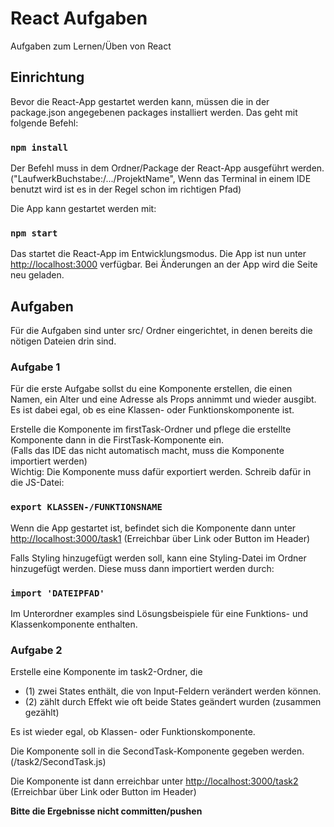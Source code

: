 # React Aufgaben

Aufgaben zum Lernen/Üben von React

## Einrichtung

Bevor die React-App gestartet werden kann, müssen die in der package.json angegebenen packages installiert werden. Das geht mit folgende 
Befehl:

### `npm install`

Der Befehl muss in dem Ordner/Package der React-App ausgeführt werden. 
("LaufwerkBuchstabe:/.../ProjektName", Wenn das Terminal in einem IDE benutzt wird ist es in der Regel schon im richtigen Pfad)

Die App kann gestartet werden mit:

### `npm start`

Das startet die React-App im Entwicklungsmodus.
Die App ist nun unter [http://localhost:3000](http://localhost:3000) verfügbar.
Bei Änderungen an der App wird die Seite neu geladen.

## Aufgaben

Für die Aufgaben sind unter src/ Ordner eingerichtet, in denen bereits die nötigen Dateien drin sind.

### Aufgabe 1

Für die erste Aufgabe sollst du eine Komponente erstellen, die einen Namen, ein Alter und eine Adresse als Props annimmt und wieder 
ausgibt. Es ist dabei egal, ob es eine Klassen- oder Funktionskomponente ist.

Erstelle die Komponente im firstTask-Ordner und pflege die erstellte Komponente dann in die FirstTask-Komponente ein. <br>
(Falls das IDE das nicht automatisch macht, muss die Komponente importiert werden) <br>
Wichtig: Die Komponente muss dafür exportiert werden. Schreib dafür in die JS-Datei:

### `export KLASSEN-/FUNKTIONSNAME`

Wenn die App gestartet ist, befindet sich die Komponente dann unter [http://localhost:3000/task1](http://localhost:3000/task1) 
(Erreichbar über Link oder Button im Header)

Falls Styling hinzugefügt werden soll, kann eine Styling-Datei im Ordner hinzugefügt werden. Diese muss dann importiert werden durch:
### `import 'DATEIPFAD'`

Im Unterordner examples sind Lösungsbeispiele für eine Funktions- und Klassenkomponente enthalten.

### Aufgabe 2

Erstelle eine Komponente im task2-Ordner, die
* (1) zwei States enthält, die von Input-Feldern verändert werden können.
* (2) zählt durch Effekt wie oft beide States geändert wurden (zusammen gezählt)

Es ist wieder egal, ob Klassen- oder Funktionskomponente.

Die Komponente soll in die SecondTask-Komponente gegeben werden. (/task2/SecondTask.js)

Die Komponente ist dann erreichbar unter [http://localhost:3000/task2](http://localhost:3000/task2)
(Erreichbar über Link oder Button im Header)

**Bitte die Ergebnisse nicht committen/pushen**